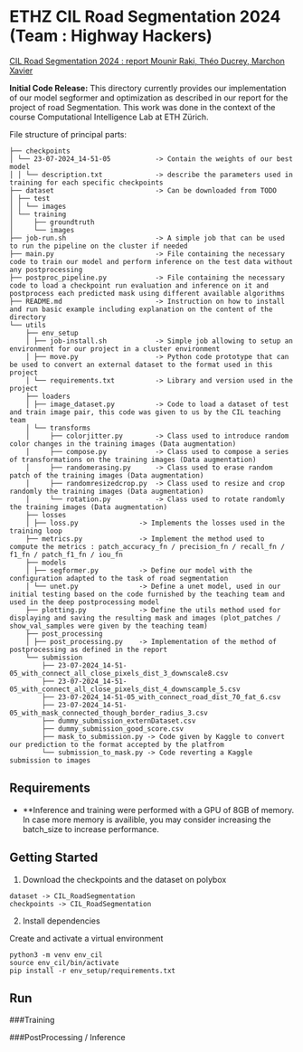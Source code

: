 # ETHZ CIL Road Segmentation 2024 (Team : Highway Hackers)

[CIL Road Segmentation 2024 : report Mounir Raki, Théo Ducrey, Marchon Xavier ](report.pdf)

**Initial Code Release:** This directory currently provides our implementation of our model segformer and optimization as described in our report for the project of road Segmentation. This work was done in the context of the course Computational Intelligence Lab at ETH Zürich.

File structure of principal parts:      

```
├── checkpoints
│ └── 23-07-2024_14-51-05           -> Contain the weights of our best model
│ │ └── description.txt             -> describe the parameters used in training for each specific checkpoints
├── dataset                         -> Can be downloaded from TODO
│ ├── test
│ │ └── images
│ └── training
│     ├── groundtruth
│     └── images
├── job-run.sh                      -> A simple job that can be used to run the pipeline on the cluster if needed
├── main.py                         -> File containing the necessary code to train our model and perform inference on the test data without any postprocessing
├── postproc_pipeline.py            -> File containing the necessary code to load a checkpoint run evaluation and inference on it and postprocess each predicted mask using different available algorithms
├── README.md                       -> Instruction on how to install and run basic example including explanation on the content of the directory
└── utils
    ├── env_setup                   
    │ ├── job-install.sh            -> Simple job allowing to setup an environment for our project in a cluster environment
    │ ├── move.py                   -> Python code prototype that can be used to convert an external dataset to the format used in this project
    │ └── requirements.txt          -> Library and version used in the project 
    ├── loaders
    │ ├── image_dataset.py          -> Code to load a dataset of test and train image pair, this code was given to us by the CIL teaching team
    │ └── transforms
    │     ├── colorjitter.py        -> Class used to introduce random color changes in the training images (Data augmentation)
    │     ├── compose.py            -> Class used to compose a series of transformations on the training images (Data augmentation)
    │     ├── randomerasing.py      -> Class used to erase random patch of the training images (Data augmentation)
    │     ├── randomresizedcrop.py  -> Class used to resize and crop randomly the training images (Data augmentation)
    │     └── rotation.py           -> Class used to rotate randomly the training images (Data augmentation)
    ├── losses
    │ ├── loss.py               -> Implements the losses used in the training loop
    ├── metrics.py              -> Implement the method used to compute the metrics : patch_accuracy_fn / precision_fn / recall_fn / f1_fn / patch_f1_fn / iou_fn 
    ├── models
    │ ├── segformer.py          -> Define our model with the configuration adapted to the task of road segmentation
    │ └── unet.py               -> Define a unet model, used in our initial testing based on the code furnished by the teaching team and used in the deep postprocessing model
    ├── plotting.py             -> Define the utils method used for displaying and saving the resulting mask and images (plot_patches / show_val_samples were given by the teaching team)
    ├── post_processing
    │ ├── post_processing.py    -> Implementation of the method of postprocessing as defined in the report
    └── submission
        ├── 23-07-2024_14-51-05_with_connect_all_close_pixels_dist_3_downscale8.csv
        ├── 23-07-2024_14-51-05_with_connect_all_close_pixels_dist_4_downscample_5.csv
        ├── 23-07-2024_14-51-05_with_connect_road_dist_70_fat_6.csv
        ├── 23-07-2024_14-51-05_with_mask_connected_though_border_radius_3.csv
        ├── dummy_submission_externDataset.csv
        ├── dummy_submission_good_score.csv
        ├── mask_to_submission.py -> Code given by Kaggle to convert our prediction to the format accepted by the platfrom
        └── submission_to_mask.py -> Code reverting a Kaggle submission to images
```

## Requirements

* **Inference and training were performed with a GPU of 8GB of memory. In case more memory is availible, you may consider increasing the batch_size to increase performance.

## Getting Started
1. Download the checkpoints and the dataset on polybox
```
dataset -> CIL_RoadSegmentation
checkpoints -> CIL_RoadSegmentation
```
2. Install dependencies

Create and activate a virtual environment
```
python3 -m venv env_cil
source env_cil/bin/activate
pip install -r env_setup/requirements.txt
```



## Run
###Training

###PostProcessing / Inference
